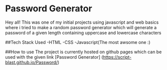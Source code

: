 # Password Generator
Hey all!
This was one of my initial projects using javascript and web basics where i tried to make a random password generator which will generate a password of a given length containing uppercase and lowercase characters

##Tech Stack Used
-HTML
-CSS
-Javascript(The most awsome one :)

##How to use
The project is currently hosted on github pages which can be used with the given link
[Password Generator] (https://script-blast.github.io/Password/)
